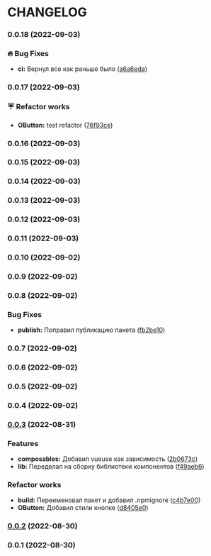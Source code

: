 # CHANGELOG
### 0.0.18 (2022-09-03)


### 🔥 Bug Fixes

* **ci:** Вернул все как раньше было ([a6a6eda](https://github.com/ovchinnikov-lxs/o-components/commit/a6a6eda488b21bf8fe4c4e37bc6bcec6f6b66880))

### 0.0.17 (2022-09-03)


### ☔️ Refactor works

* **OButton:** test refactor ([76f93ce](https://github.com/ovchinnikov-lxs/o-components/commit/76f93ce86f2acf935956e3d6792f2b315685b7c3))

### 0.0.16 (2022-09-03)

### 0.0.15 (2022-09-03)

### 0.0.14 (2022-09-03)

### 0.0.13 (2022-09-03)

### 0.0.12 (2022-09-03)

### 0.0.11 (2022-09-03)

### 0.0.10 (2022-09-02)

### 0.0.9 (2022-09-02)

### 0.0.8 (2022-09-02)


### Bug Fixes

* **publish:** Поправил публикацию пакета ([fb2be10](https://github.com/ovchinnikov-lxs/o-components/commit/fb2be10d0867d6d5fd0916f01f58776e657b8c5f))

### 0.0.7 (2022-09-02)

### 0.0.6 (2022-09-02)

### 0.0.5 (2022-09-02)

### 0.0.4 (2022-09-02)

### [0.0.3](https://github.com/ovchinnikov-lxs/o-components/compare/v0.0.2...v0.0.3) (2022-08-31)


### Features

* **composables:** Добавил vueuse как зависимость ([2b0673c](https://github.com/ovchinnikov-lxs/o-components/commit/2b0673c732d862bb3ea6e67701bf241904bf9514))
* **lib:** Переделал на сборку библиотеки компонентов ([f49aeb6](https://github.com/ovchinnikov-lxs/o-components/commit/f49aeb6a52f1755f4d1d1d0baf6d5669fa01f178))


### Refactor works

* **build:** Переименовал пакет и добавил .npmignore ([c4b7e00](https://github.com/ovchinnikov-lxs/o-components/commit/c4b7e007660a22b041256085e0b9408d26cb97f4))
* **OButton:** Добавил стили кнопке ([d8405e0](https://github.com/ovchinnikov-lxs/o-components/commit/d8405e057a0d68d5dc754bb8c90b12c6c13456f3))

### [0.0.2](https://github.com/ovchinnikov-lxs/o-components/compare/v0.0.1...v0.0.2) (2022-08-30)

### 0.0.1 (2022-08-30)
